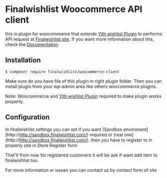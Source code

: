 # Finalwishlist Woocommerce API client

this is plugin for woocommerce that extends  [Yith wishlist Plugin](https://wordpress.org/plugins/yith-woocommerce-wishlist/) to performs API request at [Finalwishlist site](https://finalwishlist.com/).
If you want more information about this, check the [Documentation](https://finalwishlist.com/documentation/overview)

## Installation

```
$ composer require finalwishlist/woocommerce-client
```

Make sure do you have file of this plugin in right plugin folder.
Then you can install plugin from your wp-admin area like others woocommerce plugins.


Note: Woocommerce and [Yith wishlist Plugin](https://wordpress.org/plugins/yith-woocommerce-wishlist/) required to make plugin works properly.


## Configuration

In finalwishlist settings you can set if you want  (Sandbox enviroment](http://http://sandbox.finalwishlist.com/) required  or  (real one](http://http://sandbox.finalwishlist.com/).
then you have to register to in properly site in Store Register form

That'it from now for registered customers it will be ask if want add item to finalwishlist too.

For more information or issues you can contact us by contact form of site
